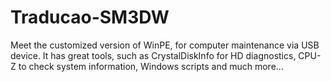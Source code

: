 ﻿# Traducao-SM3DW

Meet the customized version of WinPE, for computer maintenance via USB device. It has great tools, such as CrystalDiskInfo for HD diagnostics, CPU-Z to check system information, Windows scripts and much more...

